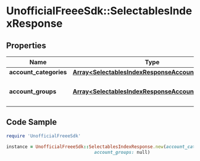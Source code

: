 # UnofficialFreeeSdk::SelectablesIndexResponse

## Properties

Name | Type | Description | Notes
------------ | ------------- | ------------- | -------------
**account_categories** | [**Array&lt;SelectablesIndexResponseAccountCategories&gt;**](SelectablesIndexResponseAccountCategories.md) |  | [optional] 
**account_groups** | [**Array&lt;SelectablesIndexResponseAccountGroups&gt;**](SelectablesIndexResponseAccountGroups.md) | 決算書表示名（小カテゴリー） | [optional] 

## Code Sample

```ruby
require 'UnofficialFreeeSdk'

instance = UnofficialFreeeSdk::SelectablesIndexResponse.new(account_categories: null,
                                 account_groups: null)
```



